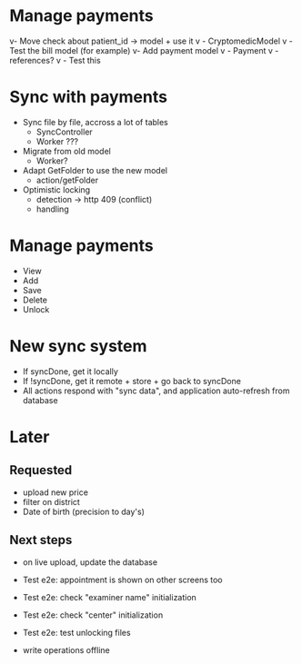  
# Manage payments
v- Move check about patient_id -> model + use it
v  - CryptomedicModel
v  - Test the bill model (for example)
v- Add payment model
v  - Payment
v  - references?
v  - Test this

# Sync with payments
- Sync file by file, accross a lot of tables
  - SyncController
  - Worker ???
- Migrate from old model
  - Worker?
- Adapt GetFolder to use the new model
  - action/getFolder
- Optimistic locking
  - detection -> http 409 (conflict)
  - handling

# Manage payments
- View
- Add
- Save
- Delete
- Unlock

# New sync system
- If syncDone, get it locally
- If !syncDone, get it remote + store + go back to syncDone
- All actions respond with "sync data", and application auto-refresh from database

# Later
## Requested
- upload new price
- filter on district
- Date of birth (precision to day's)

## Next steps
- on live upload, update the database

- Test e2e: appointment is shown on other screens too
- Test e2e: check "examiner name" initialization
- Test e2e: check "center" initialization
- Test e2e: test unlocking files

- write operations offline

